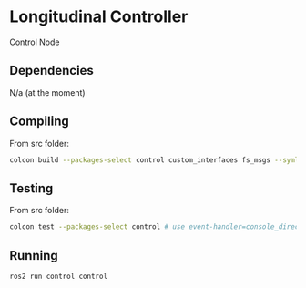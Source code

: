 # Longitudinal Controller

Control Node

## Dependencies

N/a (at the moment)

## Compiling

From src folder:
```sh
colcon build --packages-select control custom_interfaces fs_msgs --symlink-install
```

## Testing

From src folder:
```sh
colcon test --packages-select control # use event-handler=console_direct+ for imediate output
```

## Running
```sh
ros2 run control control
```